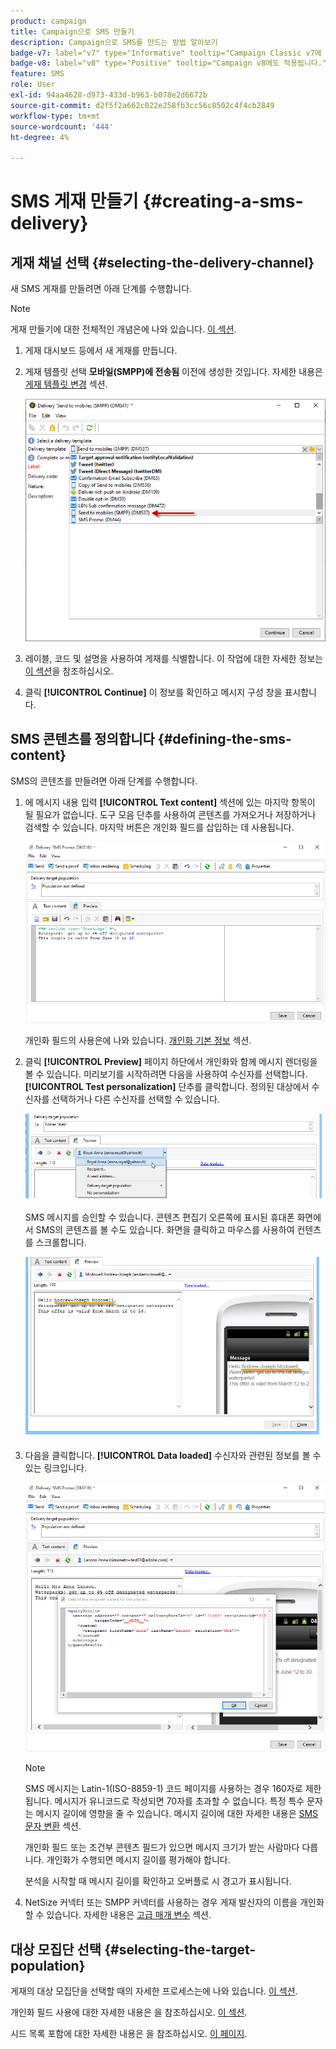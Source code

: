 ```yaml
---
product: campaign
title: Campaign으로 SMS 만들기
description: Campaign으로 SMS를 만드는 방법 알아보기
badge-v7: label="v7" type="Informative" tooltip="Campaign Classic v7에 적용"
badge-v8: label="v8" type="Positive" tooltip="Campaign v8에도 적용됩니다."
feature: SMS
role: User
exl-id: 94aa4628-d973-433d-b963-b078e2d6672b
source-git-commit: d2f5f2a662c022e258fb3cc56c8502c4f4cb2849
workflow-type: tm+mt
source-wordcount: '444'
ht-degree: 4%

---
```


# SMS 게재 만들기 {#creating-a-sms-delivery}

## 게재 채널 선택 {#selecting-the-delivery-channel}

새 SMS 게재를 만들려면 아래 단계를 수행합니다.

>[!NOTE]
>
>게재 만들기에 대한 전체적인 개념은에 나와 있습니다. [이 섹션](steps-about-delivery-creation-steps.md).

1. 게재 대시보드 등에서 새 게재를 만듭니다.
1. 게재 템플릿 선택 **모바일(SMPP)에 전송됨** 이전에 생성한 것입니다. 자세한 내용은 [게재 템플릿 변경](sms-set-up.md#changing-the-delivery-template) 섹션.

   ![](assets/s_user_mobile_wizard.png)

1. 레이블, 코드 및 설명을 사용하여 게재를 식별합니다. 이 작업에 대한 자세한 정보는 [이 섹션](steps-create-and-identify-the-delivery.md#identifying-the-delivery)을 참조하십시오.
1. 클릭 **[!UICONTROL Continue]** 이 정보를 확인하고 메시지 구성 창을 표시합니다.

## SMS 콘텐츠를 정의합니다 {#defining-the-sms-content}

SMS의 콘텐츠를 만들려면 아래 단계를 수행합니다.

1. 에 메시지 내용 입력 **[!UICONTROL Text content]** 섹션에 있는 마지막 항목이 될 필요가 없습니다. 도구 모음 단추를 사용하여 콘텐츠를 가져오거나 저장하거나 검색할 수 있습니다. 마지막 버튼은 개인화 필드를 삽입하는 데 사용됩니다.

   ![](assets/s_ncs_user_wizard_sms01_138.png)

   개인화 필드의 사용은에 나와 있습니다. [개인화 기본 정보](about-personalization.md) 섹션.

1. 클릭 **[!UICONTROL Preview]** 페이지 하단에서 개인화와 함께 메시지 렌더링을 볼 수 있습니다. 미리보기를 시작하려면 다음을 사용하여 수신자를 선택합니다. **[!UICONTROL Test personalization]** 단추를 클릭합니다. 정의된 대상에서 수신자를 선택하거나 다른 수신자를 선택할 수 있습니다.

   ![](assets/s_ncs_user_wizard_sms01_139.png)

   SMS 메시지를 승인할 수 있습니다. 콘텐츠 편집기 오른쪽에 표시된 휴대폰 화면에서 SMS의 콘텐츠를 볼 수도 있습니다. 화면을 클릭하고 마우스를 사용하여 컨텐츠를 스크롤합니다.

   ![](assets/s_ncs_user_wizard_sms01_140.png)

1. 다음을 클릭합니다. **[!UICONTROL Data loaded]** 수신자와 관련된 정보를 볼 수 있는 링크입니다.

   ![](assets/s_user_mobile_wizard_sms_02.png)

   >[!NOTE]
   >
   >SMS 메시지는 Latin-1(ISO-8859-1) 코드 페이지를 사용하는 경우 160자로 제한됩니다. 메시지가 유니코드로 작성되면 70자를 초과할 수 없습니다. 특정 특수 문자는 메시지 길이에 영향을 줄 수 있습니다. 메시지 길이에 대한 자세한 내용은 [SMS 문자 변환](#about-character-transliteration) 섹션.
   >
   >개인화 필드 또는 조건부 콘텐츠 필드가 있으면 메시지 크기가 받는 사람마다 다릅니다. 개인화가 수행되면 메시지 길이를 평가해야 합니다.
   >
   >분석을 시작할 때 메시지 길이를 확인하고 오버플로 시 경고가 표시됩니다.

1. NetSize 커넥터 또는 SMPP 커넥터를 사용하는 경우 게재 발신자의 이름을 개인화할 수 있습니다. 자세한 내용은 [고급 매개 변수](#advanced-parameters) 섹션.

## 대상 모집단 선택 {#selecting-the-target-population}

게재의 대상 모집단을 선택할 때의 자세한 프로세스는에 나와 있습니다. [이 섹션](steps-defining-the-target-population.md).

개인화 필드 사용에 대한 자세한 내용은 을 참조하십시오. [이 섹션](about-personalization.md).

시드 목록 포함에 대한 자세한 내용은 을 참조하십시오. [이 페이지](about-seed-addresses.md).
